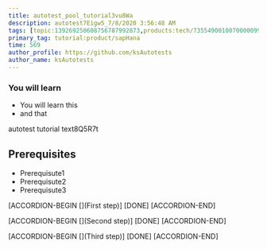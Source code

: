 ```yaml
---
title: autotest_pool_tutorial3vu8Wa
description: autotest7Eigw5_7/8/2020 3:56:48 AM
tags: [topic:139269250608756787992873,products:tech/73554900100700000996,tutorial:experience/advanced]
primary_tag: tutorial:product/sapHana
time: 569
author_profile: https://github.com/ksAutotests
author_name: ksAutotests
---
```

### You will learn
- You will learn this
- and that

autotest tutorial text8Q5R7t

## Prerequisites
- Prerequisute1
- Prerequisute2
- Prerequisute3

[ACCORDION-BEGIN [](First step)]
[DONE]
[ACCORDION-END]

[ACCORDION-BEGIN [](Second step)]
[DONE]
[ACCORDION-END]

[ACCORDION-BEGIN [](Third step)]
[DONE]
[ACCORDION-END]

